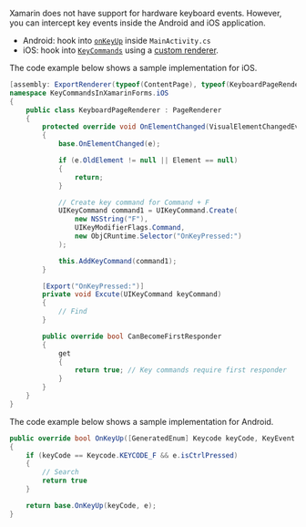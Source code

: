 Xamarin does not have support for hardware keyboard events. However, you can intercept key events inside the Android and iOS application.

- Android: hook into [`onKeyUp`](https://learn.microsoft.com/en-us/dotnet/api/android.app.activity.onkeyup?view=xamarin-android-sdk-12) inside `MainActivity.cs`
- iOS: hook into [`KeyCommands`](https://learn.microsoft.com/en-us/dotnet/api/uikit.uiresponder.keycommands?view=xamarin-ios-sdk-12) using a [custom renderer](https://learn.microsoft.com/en-us/xamarin/xamarin-forms/app-fundamentals/custom-renderer/contentpage).

The code example below shows a sample implementation for iOS.

```csharp
[assembly: ExportRenderer(typeof(ContentPage), typeof(KeyboardPageRenderer))]
namespace KeyCommandsInXamarinForms.iOS
{
    public class KeyboardPageRenderer : PageRenderer
    {
        protected override void OnElementChanged(VisualElementChangedEventArgs e)
        {
            base.OnElementChanged(e);

            if (e.OldElement != null || Element == null)
            {
                return;
            }

            // Create key command for Command + F
            UIKeyCommand command1 = UIKeyCommand.Create(
                new NSString("F"), 
                UIKeyModifierFlags.Command, 
                new ObjCRuntime.Selector("OnKeyPressed:")
            );

            this.AddKeyCommand(command1);
        }

        [Export("OnKeyPressed:")]
        private void Excute(UIKeyCommand keyCommand)
        {
            // Find
        }

        public override bool CanBecomeFirstResponder
        {
            get
            {
                return true; // Key commands require first responder
            }
        }
    }
}
```

The code example below shows a sample implementation for Android.

```csharp
public override bool OnKeyUp([GeneratedEnum] Keycode keyCode, KeyEvent e)
{
    if (keyCode == Keycode.KEYCODE_F && e.isCtrlPressed)
    {
        // Search
        return true
    }

    return base.OnKeyUp(keyCode, e);
}
```
